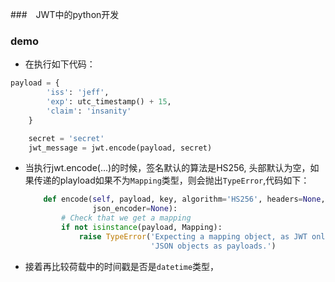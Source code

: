###　JWT中的python开发

### demo

*  在执行如下代码：

  ```python
  payload = {
          'iss': 'jeff',
          'exp': utc_timestamp() + 15,
          'claim': 'insanity'
      }

      secret = 'secret'
      jwt_message = jwt.encode(payload, secret)
  ```

* 当执行jwt.encode(...)的时候，签名默认的算法是HS256, 头部默认为空，如果传递的playload如果不为``Mapping``类型，则会抛出``TypeError``,代码如下：

  ```python
      def encode(self, payload, key, algorithm='HS256', headers=None,
                 json_encoder=None):
          # Check that we get a mapping
          if not isinstance(payload, Mapping):
              raise TypeError('Expecting a mapping object, as JWT only supports '
                              'JSON objects as payloads.')

  ```

*  接着再比较荷载中的时间戳是否是``datetime``类型，